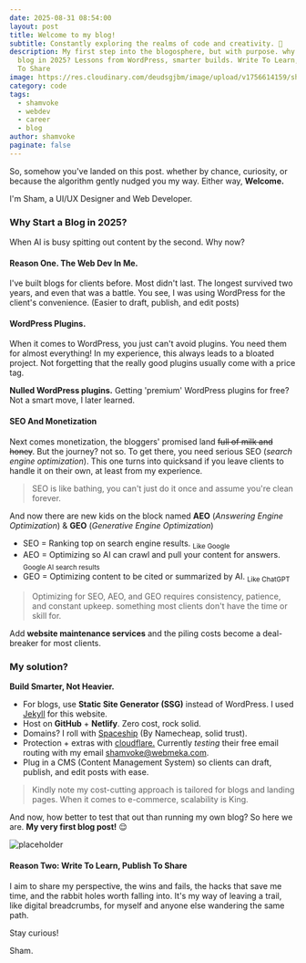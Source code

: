 ```yaml
---
date: 2025-08-31 08:54:00
layout: post
title: Welcome to my blog!
subtitle: Constantly exploring the realms of code and creativity. 🚀
description: My first step into the blogosphere, but with purpose. why start a
  blog in 2025? Lessons from WordPress, smarter builds. Write To Learn, Publish
  To Share
image: https://res.cloudinary.com/deudsgjbm/image/upload/v1756614159/shamvoke-bg_dcgdyh.jpg
category: code
tags:
  - shamvoke
  - webdev
  - career
  - blog
author: shamvoke
paginate: false
---
```

So, somehow you've landed on this post. whether by chance, curiosity, or because the algorithm gently nudged you my way. Either way, **Welcome.**

I'm Sham, a UI/UX Designer and Web Developer.

### Why Start a Blog in 2025?
When AI is busy spitting out content by the second. Why now?
#### Reason One. The Web Dev In Me.
I've built blogs for clients before. Most didn't last. The longest survived two years, and even that was a battle.
You see, I was using WordPress for the client's convenience.  (Easier to draft, publish, and edit posts)

#### WordPress Plugins.
When it comes to WordPress, you just can't avoid plugins. You need them for almost everything! In my experience, this always leads to a bloated project. Not forgetting that the really good plugins usually come with a price tag.

**Nulled WordPress plugins.**
Getting 'premium' WordPress plugins for free? Not a smart move, I later learned.

#### SEO And Monetization
Next comes monetization, the bloggers' promised land <del>full of milk and honey</del>. But the journey? not so. To get there, you need serious SEO (_search engine optimization_). This one turns into quicksand if you leave clients to handle it on their own, at least from my experience. 

> SEO is like bathing, you can't just do it once and assume you're clean forever.

And now there are new kids on the block named **AEO** (_Answering Engine Optimization_)  & **GEO** (_Generative Engine Optimization_)

- SEO = Ranking top on search engine results. <sub>Like Google</sub>
- AEO = Optimizing so AI can crawl and pull your content for answers. <sub>Google AI search results</sub>
- GEO = Optimizing content to be cited or summarized by AI. <sub>Like ChatGPT</sub>

> Optimizing for SEO, AEO, and GEO requires consistency, patience, and constant upkeep. something most clients don't have the time or skill for.

Add **website maintenance services** and the piling costs become a deal-breaker for most clients.

### My solution?
**Build Smarter, Not Heavier.**
- For blogs, use **Static Site Generator (SSG)** instead of WordPress. I used [Jekyll](https://jekyllrb.com/) for this website.
- Host on **GitHub** + **Netlify**. Zero cost, rock solid.
- Domains? I roll with [Spaceship](https://www.spaceship.com) (By Namecheap, solid trust).
- Protection + extras with [cloudflare.](https://www.cloudflare.com/) Currently _testing_ their free email routing with my email shamvoke@webmeka.com.
- Plug in a CMS (Content Management System) so clients can draft, publish, and edit posts with ease.

> Kindly note my cost-cutting approach is tailored for blogs and landing pages. When it comes to e-commerce, scalability is King.

And now, how better to test that out than running my own blog? So here we are. **My very first blog post!** 😌

![placeholder](https://res.cloudinary.com/deudsgjbm/image/upload/v1756614081/shamart_poql3q.webp "Shamvoke Logo") 
#### Reason Two: **Write To Learn, Publish To Share**
I aim to share my perspective, the wins and fails, the hacks that save me time, and the rabbit holes worth falling into. It's my way of leaving a trail, like digital breadcrumbs, for myself and anyone else wandering the same path. 

Stay curious!
  
Sham.
